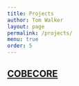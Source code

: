 ```yaml
---
title: Projects
author: Tom Walker
layout: page
permalink: /projects/
menu: true
order: 5
---
```


## [COBECORE](http://cobecore.org)



